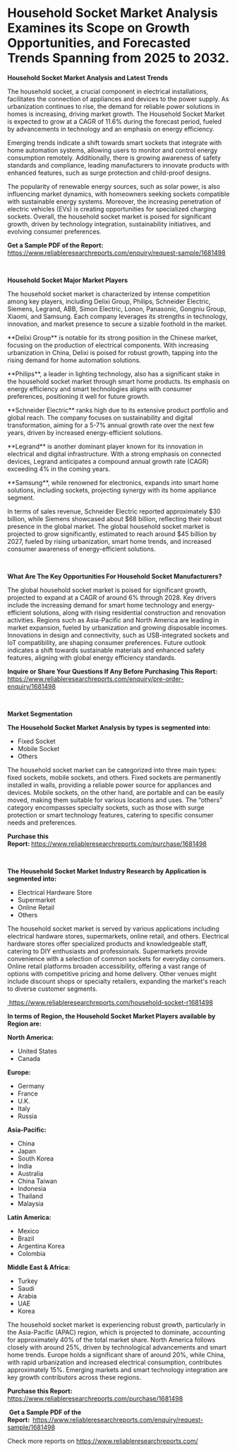 <p><h1>Household Socket Market Analysis Examines its Scope on Growth Opportunities, and Forecasted Trends Spanning from 2025 to 2032.</h1></p><p><strong>Household Socket Market Analysis and Latest Trends</strong></p>
<p><p>The household socket, a crucial component in electrical installations, facilitates the connection of appliances and devices to the power supply. As urbanization continues to rise, the demand for reliable power solutions in homes is increasing, driving market growth. The Household Socket Market is expected to grow at a CAGR of 11.6% during the forecast period, fueled by advancements in technology and an emphasis on energy efficiency. </p><p>Emerging trends indicate a shift towards smart sockets that integrate with home automation systems, allowing users to monitor and control energy consumption remotely. Additionally, there is growing awareness of safety standards and compliance, leading manufacturers to innovate products with enhanced features, such as surge protection and child-proof designs. </p><p>The popularity of renewable energy sources, such as solar power, is also influencing market dynamics, with homeowners seeking sockets compatible with sustainable energy systems. Moreover, the increasing penetration of electric vehicles (EVs) is creating opportunities for specialized charging sockets. Overall, the household socket market is poised for significant growth, driven by technology integration, sustainability initiatives, and evolving consumer preferences.</p></p>
<p><strong>Get a Sample PDF of the Report:&nbsp;</strong> <a href="https://www.reliableresearchreports.com/enquiry/request-sample/1681498?utm_campaign=2279&utm_medium=2&utm_source=Github&utm_content=ia&utm_term=04042025&utm_id=household-socket">https://www.reliableresearchreports.com/enquiry/request-sample/1681498</a></p>
<p>&nbsp;</p>
<p><strong>Household Socket Major Market Players</strong></p>
<p><p>The household socket market is characterized by intense competition among key players, including Delixi Group, Philips, Schneider Electric, Siemens, Legrand, ABB, Simon Electric, Lonon, Panasonic, Gongniu Group, Xiaomi, and Samsung. Each company leverages its strengths in technology, innovation, and market presence to secure a sizable foothold in the market.</p><p>**Delixi Group** is notable for its strong position in the Chinese market, focusing on the production of electrical components. With increasing urbanization in China, Delixi is poised for robust growth, tapping into the rising demand for home automation solutions.</p><p>**Philips**, a leader in lighting technology, also has a significant stake in the household socket market through smart home products. Its emphasis on energy efficiency and smart technologies aligns with consumer preferences, positioning it well for future growth.</p><p>**Schneider Electric** ranks high due to its extensive product portfolio and global reach. The company focuses on sustainability and digital transformation, aiming for a 5-7% annual growth rate over the next few years, driven by increased energy-efficient solutions.</p><p>**Legrand** is another dominant player known for its innovation in electrical and digital infrastructure. With a strong emphasis on connected devices, Legrand anticipates a compound annual growth rate (CAGR) exceeding 4% in the coming years.</p><p>**Samsung**, while renowned for electronics, expands into smart home solutions, including sockets, projecting synergy with its home appliance segment.</p><p>In terms of sales revenue, Schneider Electric reported approximately $30 billion, while Siemens showcased about $68 billion, reflecting their robust presence in the global market. The global household socket market is projected to grow significantly, estimated to reach around $45 billion by 2027, fueled by rising urbanization, smart home trends, and increased consumer awareness of energy-efficient solutions.</p></p>
<p>&nbsp;</p>
<p><strong>What Are The Key Opportunities For Household Socket Manufacturers?</strong></p>
<p><p>The global household socket market is poised for significant growth, projected to expand at a CAGR of around 6% through 2028. Key drivers include the increasing demand for smart home technology and energy-efficient solutions, along with rising residential construction and renovation activities. Regions such as Asia-Pacific and North America are leading in market expansion, fueled by urbanization and growing disposable incomes. Innovations in design and connectivity, such as USB-integrated sockets and IoT compatibility, are shaping consumer preferences. Future outlook indicates a shift towards sustainable materials and enhanced safety features, aligning with global energy efficiency standards.</p></p>
<p><strong>Inquire or Share Your Questions If Any Before Purchasing This Report:</strong> <a href="https://www.reliableresearchreports.com/enquiry/pre-order-enquiry/1681498?utm_campaign=2279&utm_medium=2&utm_source=Github&utm_content=ia&utm_term=04042025&utm_id=household-socket">https://www.reliableresearchreports.com/enquiry/pre-order-enquiry/1681498</a></p>
<p>&nbsp;</p>
<p><strong>Market Segmentation</strong></p>
<p><strong>The Household Socket Market Analysis by types is segmented into:</strong></p>
<p><ul><li>Fixed Socket</li><li>Mobile Socket</li><li>Others</li></ul></p>
<p><p>The household socket market can be categorized into three main types: fixed sockets, mobile sockets, and others. Fixed sockets are permanently installed in walls, providing a reliable power source for appliances and devices. Mobile sockets, on the other hand, are portable and can be easily moved, making them suitable for various locations and uses. The “others” category encompasses specialty sockets, such as those with surge protection or smart technology features, catering to specific consumer needs and preferences.</p></p>
<p><strong>Purchase this Report:&nbsp;</strong><a href="https://www.reliableresearchreports.com/purchase/1681498?utm_campaign=2279&utm_medium=2&utm_source=Github&utm_content=ia&utm_term=04042025&utm_id=household-socket">https://www.reliableresearchreports.com/purchase/1681498</a></p>
<p>&nbsp;</p>
<p><strong>The Household Socket Market Industry Research by Application is segmented into:</strong></p>
<p><ul><li>Electrical Hardware Store</li><li>Supermarket</li><li>Online Retail</li><li>Others</li></ul></p>
<p><p>The household socket market is served by various applications including electrical hardware stores, supermarkets, online retail, and others. Electrical hardware stores offer specialized products and knowledgeable staff, catering to DIY enthusiasts and professionals. Supermarkets provide convenience with a selection of common sockets for everyday consumers. Online retail platforms broaden accessibility, offering a vast range of options with competitive pricing and home delivery. Other venues might include discount shops or specialty retailers, expanding the market's reach to diverse customer segments.</p></p>
<p><a href="https://www.reliableresearchreports.com/household-socket-r1681498?utm_campaign=2279&utm_medium=2&utm_source=Github&utm_content=ia&utm_term=04042025&utm_id=household-socket">&nbsp;https://www.reliableresearchreports.com/household-socket-r1681498</a></p>
<p><strong>In terms of Region, the Household Socket Market Players available by Region are:</strong></p>
<p>
    <p> <strong> North America: </strong>
        <ul>
            <li>United States</li>
            <li>Canada</li>
        </ul>
        </p> 
    <p> <strong> Europe: </strong>
        <ul>
            <li>Germany</li>
            <li>France</li>
            <li>U.K.</li>
            <li>Italy</li>
            <li>Russia</li>
        </ul>
        </p> 
    <p> <strong> Asia-Pacific: </strong>
        <ul>
            <li>China</li>
            <li>Japan</li>
            <li>South Korea</li>
            <li>India</li>
            <li>Australia</li>
            <li>China Taiwan</li>
            <li>Indonesia</li>
            <li>Thailand</li>
            <li>Malaysia</li>
        </ul>
        </p> 
    <p> <strong> Latin America: </strong>
        <ul>
            <li>Mexico</li>
            <li>Brazil</li>
            <li>Argentina Korea</li>
            <li>Colombia</li>
        </ul>
        </p> 
    <p> <strong> Middle East & Africa: </strong>
        <ul>
            <li>Turkey</li>
            <li>Saudi</li>
            <li>Arabia</li>
            <li>UAE</li>
            <li>Korea</li>
        </ul>
    </p>
    </p>
<p><p>The household socket market is experiencing robust growth, particularly in the Asia-Pacific (APAC) region, which is projected to dominate, accounting for approximately 40% of the total market share. North America follows closely with around 25%, driven by technological advancements and smart home trends. Europe holds a significant share of around 20%, while China, with rapid urbanization and increased electrical consumption, contributes approximately 15%. Emerging markets and smart technology integration are key growth contributors across these regions.</p></p>
<p><strong>Purchase this Report: </strong><a href="https://www.reliableresearchreports.com/purchase/1681498?utm_campaign=2279&utm_medium=2&utm_source=Github&utm_content=ia&utm_term=04042025&utm_id=household-socket">https://www.reliableresearchreports.com/purchase/1681498</a></p>
<p>&nbsp;<strong>Get a Sample PDF of the Report:&nbsp;&nbsp;</strong><a href="https://www.reliableresearchreports.com/enquiry/request-sample/1681498?utm_campaign=2279&utm_medium=2&utm_source=Github&utm_content=ia&utm_term=04042025&utm_id=household-socket">https://www.reliableresearchreports.com/enquiry/request-sample/1681498</a></p>
<p><strong></strong></p>
<p>Check more reports on <a href="https://www.reliableresearchreports.com/?utm_campaign=2279&utm_medium=2&utm_source=Github&utm_content=ia&utm_term=04042025&utm_id=household-socket">https://www.reliableresearchreports.com/</a></p>